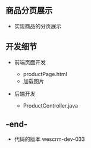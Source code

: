 
## 商品分页展示
- 实现商品的分页展示

## 开发细节
- 前端页面开发
    - productPage.html
    - 加载图片
    
- 后端开发
    - ProductController.java
    
## -end-
- 代码的版本 wescrm-dev-033

